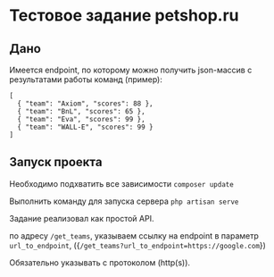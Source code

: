 # Тестовое задание petshop.ru

## Дано

Имеeтся endpoint, по которому можно получить json-массив с результатами работы команд (пример):
```
[
  { "team": "Axiom", "scores": 88 },
  { "team": "BnL", "scores": 65 },
  { "team": "Eva", "scores": 99 },
  { "team": "WALL-E", "scores": 99 }
]
```
## Запуск проекта
Необходимо подхватить все зависимости `composer update`

Выполнить команду для запуска сервера `php artisan serve`

Задание реализовал как простой API.

по адресу `/get_teams`, указываем ссылку на endpoint в параметр `url_to_endpoint`,
({`/get_teams?url_to_endpoint=https://google.com`})

Обязательно указывать с протоколом (http(s)).
